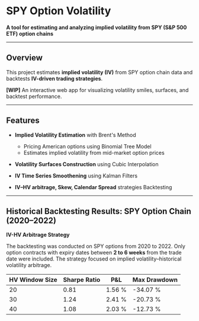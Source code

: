 # SPY Option Volatility

**A tool for estimating and analyzing implied volatility from SPY (S&P 500 ETF) option chains**

---

## Overview

This project estimates **implied volatility (IV)** from SPY option chain data and backtests **IV-driven trading strategies**.

**[WIP]** An interactive web app for visualizing volatility smiles, surfaces, and backtest performance.

---

## Features
  
- **Implied Volatility Estimation** with Brent's Method
  - Pricing American options using Binomial Tree Model
  - Estimates implied volatility from mid-market option prices
    
- **Volatility Surfaces Construction** using Cubic Interpolation

- **IV Time Series Smoothening** using Kalman Filters

- **IV–HV arbitrage, Skew, Calendar Spread** strategies Backtesting

---

## Historical Backtesting Results: SPY Option Chain (2020–2022)

**IV-HV Arbitrage Strategy**

The backtesting was conducted on SPY options from 2020 to 2022. Only option contracts with expiry dates between **2 to 6 weeks** from the trade date were included. The strategy focused on implied volatility–historical volatility arbitrage.

| HV Window Size        | Sharpe Ratio  | P&L     | Max Drawdown | 
|-----------------------|---------------|---------|--------------|
| 20 | 0.81 | 1.56 % | -34.07 % |
| 30 | 1.24 | 2.41 % | -20.73 % |
| 40 | 1.08 | 2.03 % | -12.73 % |